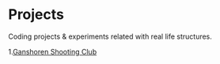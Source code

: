# Projects

Coding projects & experiments related with real life structures.

1.[Ganshoren Shooting Club]()
